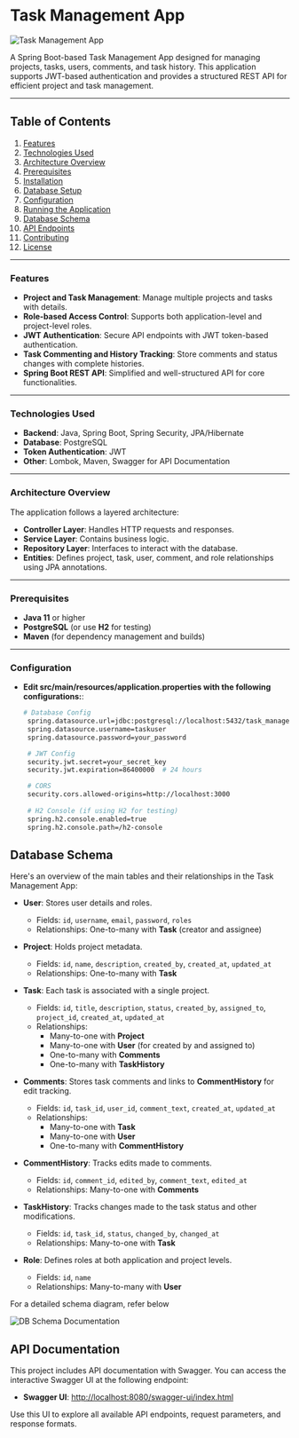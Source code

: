 # Task Management App

![Task Management App](src/main/resources/static/images/task-app-screenshot.png)

A Spring Boot-based Task Management App designed for managing projects, tasks, users, comments, and task history. This application supports JWT-based authentication and provides a structured REST API for efficient project and task management.

---

## Table of Contents
1. [Features](#features)
2. [Technologies Used](#technologies-used)
3. [Architecture Overview](#architecture-overview)
4. [Prerequisites](#prerequisites)
5. [Installation](#installation)
6. [Database Setup](#database-setup)
7. [Configuration](#configuration)
8. [Running the Application](#running-the-application)
9. [Database Schema](#database-schema)
10. [API Endpoints](#api-endpoints)
11. [Contributing](#contributing)
12. [License](#license)

---

### Features
- **Project and Task Management**: Manage multiple projects and tasks with details.
- **Role-based Access Control**: Supports both application-level and project-level roles.
- **JWT Authentication**: Secure API endpoints with JWT token-based authentication.
- **Task Commenting and History Tracking**: Store comments and status changes with complete histories.
- **Spring Boot REST API**: Simplified and well-structured API for core functionalities.

---

### Technologies Used
- **Backend**: Java, Spring Boot, Spring Security, JPA/Hibernate
- **Database**: PostgreSQL
- **Token Authentication**: JWT
- **Other**: Lombok, Maven, Swagger for API Documentation

---

### Architecture Overview
The application follows a layered architecture:
- **Controller Layer**: Handles HTTP requests and responses.
- **Service Layer**: Contains business logic.
- **Repository Layer**: Interfaces to interact with the database.
- **Entities**: Defines project, task, user, comment, and role relationships using JPA annotations.

---

### Prerequisites
- **Java 11** or higher
- **PostgreSQL** (or use **H2** for testing)
- **Maven** (for dependency management and builds)

---

### Configuration
- **Edit src/main/resources/application.properties with the following configurations:**:
   ```bash
   # Database Config
    spring.datasource.url=jdbc:postgresql://localhost:5432/task_management_db
    spring.datasource.username=taskuser
    spring.datasource.password=your_password

    # JWT Config
    security.jwt.secret=your_secret_key
    security.jwt.expiration=86400000  # 24 hours

    # CORS
    security.cors.allowed-origins=http://localhost:3000
    
    # H2 Console (if using H2 for testing)
    spring.h2.console.enabled=true
    spring.h2.console.path=/h2-console
    ```
## Database Schema

Here's an overview of the main tables and their relationships in the Task Management App:

- **User**: Stores user details and roles.
    - Fields: `id`, `username`, `email`, `password`, `roles`
    - Relationships: One-to-many with **Task** (creator and assignee)

- **Project**: Holds project metadata.
    - Fields: `id`, `name`, `description`, `created_by`, `created_at`, `updated_at`
    - Relationships: One-to-many with **Task**

- **Task**: Each task is associated with a single project.
    - Fields: `id`, `title`, `description`, `status`, `created_by`, `assigned_to`, `project_id`, `created_at`, `updated_at`
    - Relationships:
        - Many-to-one with **Project**
        - Many-to-one with **User** (for created by and assigned to)
        - One-to-many with **Comments**
        - One-to-many with **TaskHistory**

- **Comments**: Stores task comments and links to **CommentHistory** for edit tracking.
    - Fields: `id`, `task_id`, `user_id`, `comment_text`, `created_at`, `updated_at`
    - Relationships:
        - Many-to-one with **Task**
        - Many-to-one with **User**
        - One-to-many with **CommentHistory**

- **CommentHistory**: Tracks edits made to comments.
    - Fields: `id`, `comment_id`, `edited_by`, `comment_text`, `edited_at`
    - Relationships: Many-to-one with **Comments**

- **TaskHistory**: Tracks changes made to the task status and other modifications.
    - Fields: `id`, `task_id`, `status`, `changed_by`, `changed_at`
    - Relationships: Many-to-one with **Task**

- **Role**: Defines roles at both application and project levels.
    - Fields: `id`, `name`
    - Relationships: Many-to-many with **User**

For a detailed schema diagram, refer below

![DB Schema Documentation](resources/dbSchema.png)

## API Documentation

This project includes API documentation with Swagger. You can access the interactive Swagger UI at the following endpoint:

- **Swagger UI**: [http://localhost:8080/swagger-ui/index.html](http://localhost:8080/swagger-ui/index.html)

Use this UI to explore all available API endpoints, request parameters, and response formats.

